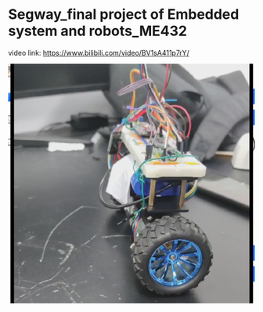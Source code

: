 # Segway_final project of Embedded system and robots_ME432

video link: https://www.bilibili.com/video/BV1sA411p7rY/

![image](https://github.com/LI-SUSTech/Segway_final-project-of-Embedded-system-and-robots_ME432/blob/main/image/%E5%B1%8F%E5%B9%95%E6%88%AA%E5%9B%BE%202021-01-21%20221410.png)

